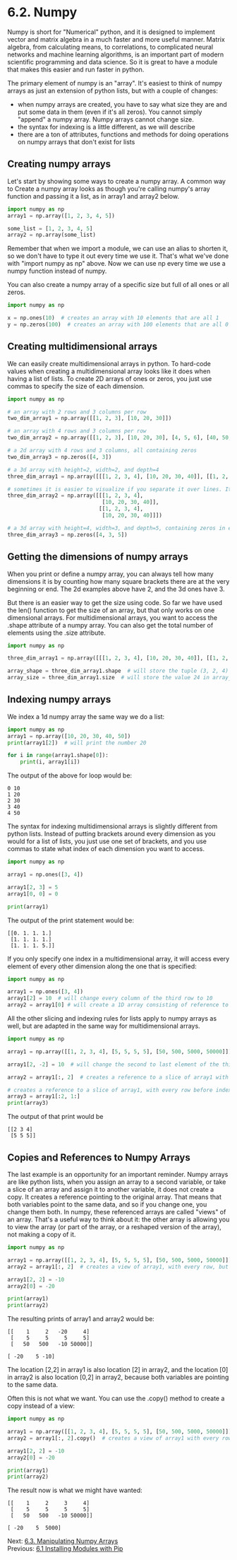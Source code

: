 # 6.2. Numpy

Numpy is short for "Numerical" python, and it is designed to implement vector and matrix algebra in a much faster
and more useful manner. Matrix algebra, from calculating means, to correlations, to complicated neural networks 
and machine learning algorithms, is an important part of modern scientific programming and data science. So
it is great to have a module that makes this easier and run faster in python.

The primary element of numpy is an "array". It's easiest to think of numpy arrays as just an extension of python lists, but with a couple of 
changes:
- when numpy arrays are created, you have to say what size they are and put some data in them (even if it's all 
zeros). You cannot simply "append" a numpy array. Numpy arrays cannot change size.
- the syntax for indexing is a little different, as we will describe
- there are a ton of attributes, functions and methods for doing operations on numpy arrays that don't exist for lists

## Creating numpy arrays

Let's start by showing some ways to create a numpy array. A common way to Create a numpy array looks as though you're 
calling numpy's array function and passing it a list, as in array1 and array2 below.

```python
import numpy as np
array1 = np.array([1, 2, 3, 4, 5])

some_list = [1, 2, 3, 4, 5]
array2 = np.array(some_list)
```
Remember that when we import a module, we can use an alias to shorten it, so we don't have to type it out every time 
we use it. That's what we've done with "import numpy as np" above. Now we can use np every time we use a numpy function 
instead of numpy.

You can also create a numpy array of a specific size but full of all ones or all zeros.
```python
import numpy as np

x = np.ones(10)  # creates an array with 10 elements that are all 1
y = np.zeros(100)  # creates an array with 100 elements that are all 0
```

## Creating multidimensional arrays
We can easily create multidimensional arrays in python. To hard-code values when creating a multidimensional array looks 
like it does when having a list of lists. To create 2D arrays of ones or zeros, you just use commas to specify the size
of each dimension.
```python
import numpy as np

# an array with 2 rows and 3 columns per row
two_dim_array1 = np.array([[1, 2, 3], [10, 20, 30]])  

# an array with 4 rows and 3 columns per row
two_dim_array2 = np.array([[1, 2, 3], [10, 20, 30], [4, 5, 6], [40, 50, 60]])

# a 2d array with 4 rows and 3 columns, all containing zeros
two_dim_array3 = np.zeros([4, 3])

# a 3d array with height=2, width=2, and depth=4
three_dim_array1 = np.array([[[1, 2, 3, 4], [10, 20, 30, 40]], [[1, 2, 3, 4], [10, 20, 30, 40]]])

# sometimes it is easier to visualize if you separate it over lines. It is legal to do so if you hit return after commas
three_dim_array2 = np.array([[[1, 2, 3, 4],
                              [10, 20, 30, 40]],
                             [[1, 2, 3, 4],
                              [10, 20, 30, 40]]])

# a 3d array with height=4, width=3, and depth=5, containing zeros in every cell
three_dim_array3 = np.zeros([4, 3, 5])
```

## Getting the dimensions of numpy arrays
When you print or define a numpy array, you can always tell how many dimensions it is by counting how many square 
brackets there are at the very beginning or end. The 2d examples above have 2, and the 3d ones have 3.

But there is an easier way to get the size using code. So far we have used the len() function to get the size of an 
array, but that only works on one dimensional arrays. For multidimensional arrays, you want to access the .shape 
attribute of a numpy array. You can also get the total number of elements using the .size attribute.
```python
import numpy as np

three_dim_array1 = np.array([[[1, 2, 3, 4], [10, 20, 30, 40]], [[1, 2, 3, 4], [10, 20, 30, 40]]])

array_shape = three_dim_array1.shape  # will store the tuple (3, 2, 4) in array_shape
array_size = three_dim_array1.size  # will store the value 24 in array_size, the total number of cells in the array
```

## Indexing numpy arrays
We index a 1d numpy array the same way we do a list:
```python
import numpy as np
array1 = np.array([10, 20, 30, 40, 50])
print(array1[2])  # will print the number 20

for i in range(array1.shape[0]):
    print(i, array1[i])
```
The output of the above for loop would be:
```text
0 10
1 20
2 30
3 40
4 50
```

The syntax for indexing multidimensional arrays is slightly different from python lists. Instead of putting brackets 
around every dimension as you would for a list of lists, you just use one set of brackets, and you use commas to 
state what index of each dimension you want to access.
```python
import numpy as np

array1 = np.ones([3, 4])

array1[2, 3] = 5
array1[0, 0] = 0

print(array1)
```
The output of the print statement would be:
```text
[[0. 1. 1. 1.]
 [1. 1. 1. 1.]
 [1. 1. 1. 5.]]
```

If you only specify one index in a multidimensional array, it will access every element of every other dimension 
along the one that is specified:
```python
import numpy as np

array1 = np.ones([3, 4])
array1[2] = 10  # will change every column of the third row to 10
array2 = array1[0] # will create a 1D array consisting of reference to every column of the first row of array1
```

All the other slicing and indexing rules for lists apply to numpy arrays as well, but are adapted in the same way
for multidimensional arrays.
```python
import numpy as np

array1 = np.array([[1, 2, 3, 4], [5, 5, 5, 5], [50, 500, 5000, 50000]])

array1[2, -2] = 10  # will change the second to last element of the third row to 10

array2 = array1[:, 2]  # creates a reference to a slice of array1 with every row of column index 3

# creates a reference to a slice of array1, with every row before index 2, and every column before index 1
array3 = array1[:2, 1:] 
print(array3)
```
The output of that print would be
```text
[[2 3 4]
 [5 5 5]]
```

## Copies and References to Numpy Arrays
The last example is an opportunity for an important reminder. Numpy arrays are like python lists, when you assign an 
array to a second variable, or take a slice of an array and assign it to another variable, it does not create a copy. It 
creates a reference pointing to the original array. That means that both variables point to the same data, and so if you 
change one, you change them both. In numpy, these referenced arrays are called "views" of an array. That's a useful way 
to think about it: the other array is allowing you to view the array (or part of the array, or a reshaped version of the 
array), not making a copy of it.

```python
import numpy as np

array1 = np.array([[1, 2, 3, 4], [5, 5, 5, 5], [50, 500, 5000, 50000]])
array2 = array1[:, 2]  # creates a view of array1, with every row, but only of column index 3

array1[2, 2] = -10
array2[0] = -20

print(array1)
print(array2)
```
The resulting prints of array1 and array2 would be:
```text
[[    1     2   -20     4]
 [    5     5     5     5]
 [   50   500   -10 50000]]

[ -20    5 -10]
```
The location [2,2] in array1 is also location [2] in array2, and the location [0] in array2 is also location [0,2] in 
array2, because both variables are pointing to the same data.

Often this is not what we want. You can use the .copy() method to create a copy instead of a view:
```python
import numpy as np

array1 = np.array([[1, 2, 3, 4], [5, 5, 5, 5], [50, 500, 5000, 50000]])
array2 = array1[:, 2].copy()  # creates a view of array1 with every row of column index 3

array1[2, 2] = -10
array2[0] = -20

print(array1)
print(array2)
```
The result now is what we might have wanted:
```text
[[    1     2     3     4]
 [    5     5     5     5]
 [   50   500   -10 50000]]

[ -20    5  5000]
```

Next: [6.3. Manipulating Numpy Arrays](6.3.%20Manipulating%20Numpy%20Arrays.md)<br>
Previous: [6.1 Installing Modules with Pip](6.1.%20Installing%20Modules%20with%20Pip.md)
